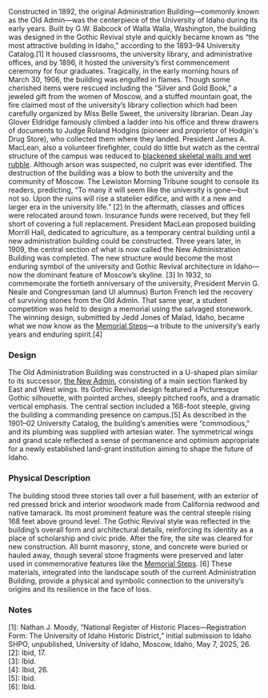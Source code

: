 Constructed in 1892, the original Administration Building—commonly known as the Old Admin—was the centerpiece of the University of Idaho during its early years. Built by G.W. Babcock of Walla Walla, Washington, the building was designed in the Gothic Revival style and quickly became known as “the most attractive building in Idaho,” according to the 1893–94 University Catalog.[1] It housed classrooms, the university library, and administrative offices, and by 1896, it hosted the university’s first commencement ceremony for four graduates.
Tragically, in the early morning hours of March 30, 1906, the building was engulfed in flames. Though some cherished items were rescued including the “Silver and Gold Book,” a jeweled gift from the women of Moscow, and a stuffed mountain goat, the fire claimed most of the university’s library collection which had been carefully organized by Miss Belle Sweet, the university librarian. Dean Jay Glover Eldridge famously climbed a ladder into his office and threw drawers of documents to Judge Roland Hodgins (pioneer and proprietor of Hodgin's Drug Store), who collected them where they landed. President James A. MacLean, also a volunteer firefighter, could do little but watch as the central structure of the campus was reduced to [blackened skeletal walls and wet rubble](/digital/campus/items/campus02111). Although arson was suspected, no culprit was ever identified.
The destruction of the building was a blow to both the university and the community of Moscow. The Lewiston Morning Tribune sought to console its readers, predicting, “To many it will seem like the university is gone—but not so. Upon the ruins will rise a statelier edifice, and with it a new and larger era in the university life.” [2] In the aftermath, classes and offices were relocated around town. Insurance funds were received, but they fell short of covering a full replacement. President MacLean proposed building Morrill Hall, dedicated to agriculture, as a temporary central building until a new administration building could be constructed.
Three years later, in 1909, the central section of what is now called the New Administration Building was completed. The new structure would become the most enduring symbol of the university and Gothic Revival architecture in Idaho—now the dominant feature of Moscow’s skyline. [3] In 1932, to commemorate the fortieth anniversary of the university, President Mervin G. Neale and Congressman (and UI alumnus) Burton French led the recovery of surviving stones from the Old Admin. That same year, a student competition was held to design a memorial using the salvaged stonework. The winning design, submitted by Jedd Jones of Malad, Idaho, became what we now know as the [Memorial Steps](/digital/campus/items/campus03039)—a tribute to the university’s early years and enduring spirit.[4]

### Design
The Old Administration Building was constructed in a U-shaped plan similar to its successor, [the New Admin](/digital/campus/buildings/administrationbuildingnew), consisting of a main section flanked by East and West wings. Its Gothic Revival design featured a Picturesque Gothic silhouette, with pointed arches, steeply pitched roofs, and a dramatic vertical emphasis. The central section included a 168-foot steeple, giving the building a commanding presence on campus.[5]
As described in the 1901–02 University Catalog, the building’s amenities were “commodious,” and its plumbing was supplied with artesian water. The symmetrical wings and grand scale reflected a sense of permanence and optimism appropriate for a newly established land-grant institution aiming to shape the future of Idaho.

### Physical Description
The building stood three stories tall over a full basement, with an exterior of red pressed brick and interior woodwork made from California redwood and native tamarack. Its most prominent feature was the central steeple rising 168 feet above ground level. The Gothic Revival style was reflected in the building’s overall form and architectural details, reinforcing its identity as a place of scholarship and civic pride.
After the fire, the site was cleared for new construction. All burnt masonry, stone, and concrete were buried or hauled away, though several stone fragments were preserved and later used in commemorative features like the [Memorial Steps](/digital/campus/items/campus03039). [6] These materials, integrated into the landscape south of the current Administration Building, provide a physical and symbolic connection to the university’s origins and its resilience in the face of loss.

### Notes 
[1]:  Nathan J. Moody, “National Register of Historic Places—Registration Form: The University of Idaho Historic District,” initial submission to Idaho SHPO, unpublished, University of Idaho, Moscow, Idaho, May 7, 2025, 26.  
[2]: Ibid, 17.    
[3]: Ibid.  
[4]: Ibid, 26.   
[5]: Ibid.   
[6]: Ibid. 